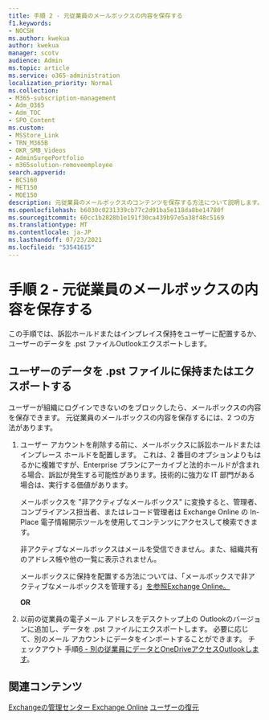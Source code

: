 ```yaml
---
title: 手順 2 - 元従業員のメールボックスの内容を保存する
f1.keywords:
- NOCSH
ms.author: kwekua
author: kwekua
manager: scotv
audience: Admin
ms.topic: article
ms.service: o365-administration
localization_priority: Normal
ms.collection:
- M365-subscription-management
- Adm_O365
- Adm_TOC
- SPO_Content
ms.custom:
- MSStore_Link
- TRN_M365B
- OKR_SMB_Videos
- AdminSurgePortfolio
- m365solution-removeemployee
search.appverid:
- BCS160
- MET150
- MOE150
description: 元従業員のメールボックスのコンテンツを保存する方法について説明します。
ms.openlocfilehash: b6030c0231339cb77c2d91ba5e118da8be14780f
ms.sourcegitcommit: 60cc1b2828b1e191f30ca439b97e5a38f48c5169
ms.translationtype: MT
ms.contentlocale: ja-JP
ms.lasthandoff: 07/23/2021
ms.locfileid: "53541615"
---
```

# <a name="step-2---save-the-contents-of-a-former-employees-mailbox"></a>手順 2 - 元従業員のメールボックスの内容を保存する

この手順では、訴訟ホールドまたはインプレイス保持をユーザーに配置するか、ユーザーのデータを .pst ファイルOutlookエクスポートします。

## <a name="place-hold-or-export-users-data-to-a-pst-file"></a>ユーザーのデータを .pst ファイルに保持またはエクスポートする

ユーザーが組織にログインできないのをブロックしたら、メールボックスの内容を保存できます。 元従業員のメールボックスの内容を保存するには、2 つの方法があります。
  
1. ユーザー アカウントを削除する前に、メールボックスに訴訟ホールドまたはインプレース ホールドを配置します。 これは、2 番目のオプションよりもはるかに複雑ですが、Enterprise プランにアーカイブと法的ホールドが含まれる場合、訴訟が発生する可能性があります。技術的に強力な IT 部門がある場合は、実行する価値があります。

    メールボックスを "非アクティブなメールボックス" に変換すると、管理者、コンプライアンス担当者、またはレコード管理者は Exchange Online の In-Place 電子情報開示ツールを使用してコンテンツにアクセスして検索できます。

    非アクティブなメールボックスはメールを受信できません。また、組織共有のアドレス帳や他の一覧に表示されません。

    メールボックスに保持を配置する方法については、「メールボックスで非アクティブなメールボックスを管理する」[を参照Exchange Online。](../../compliance/create-and-manage-inactive-mailboxes.md)

    **OR**

2. 以前の従業員の電子メール アドレスをデスクトップ上の Outlookのバージョンに追加し、データを .pst ファイルにエクスポートします。 必要に応じて、別のメール アカウントにデータをインポートすることができます。 チェックアウト 手順[6 - 別の従業員にデータとOneDriveアクセスOutlookします](remove-former-employee-step-6.md)。

## <a name="related-content"></a>関連コンテンツ

[Exchangeの管理センター Exchange Online](/exchange/exchange-admin-center) 
[ユーザーの復元](restore-user.md)
